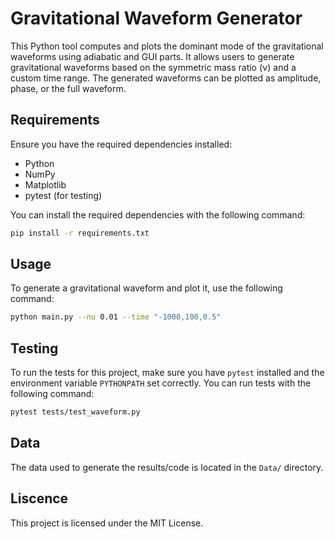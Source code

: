 # Gravitational Waveform Generator

This Python tool computes and plots the dominant mode of the gravitational waveforms using adiabatic and GUI parts. It allows users to generate gravitational waveforms based on the symmetric mass ratio (ν) and a custom time range. The generated waveforms can be plotted as amplitude, phase, or the full waveform.

## Requirements

Ensure you have the required dependencies installed:

- Python
- NumPy
- Matplotlib
- pytest (for testing)

You can install the required dependencies with the following command:

```bash
pip install -r requirements.txt
```

## Usage

To generate a gravitational waveform and plot it, use the following command:

```bash
python main.py --nu 0.01 --time "-1000,100,0.5"
```

## Testing

To run the tests for this project, make sure you have `pytest` installed and the environment variable `PYTHONPATH` set correctly. You can run tests with the following command:

```bash
pytest tests/test_waveform.py
```

## Data
The data used to generate the results/code is located in the `Data/` directory.

## Liscence
This project is licensed under the MIT License.